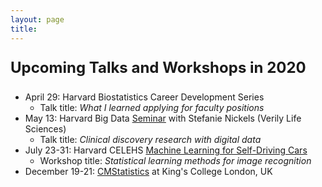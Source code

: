```yaml
---
layout: page
title: 
---
```




<p style="font-size:18pt;"><b>Upcoming Talks and Workshops in 2020</b></p> 

* April 29: Harvard Biostatistics Career Development Series 
  * Talk title: *What I learned applying for faculty positions*
* May 13: Harvard Big Data [Seminar](https://twitter.com/HarvardBigData/status/1259295369600610307) with Stefanie Nickels (Verily Life Sciences)
  * Talk title: *Clinical discovery research with digital data*
* July 23-31: Harvard CELEHS [Machine Learning for Self-Driving Cars](https://www.hsph.harvard.edu/biostatistics/machine-learning-for-self-driving-cars/)
  * Workshop title: *Statistical learning methods for image recognition*
* December 19-21: [CMStatistics](http://cmstatistics.org/CMStatistics2020/) at King's College London, UK


